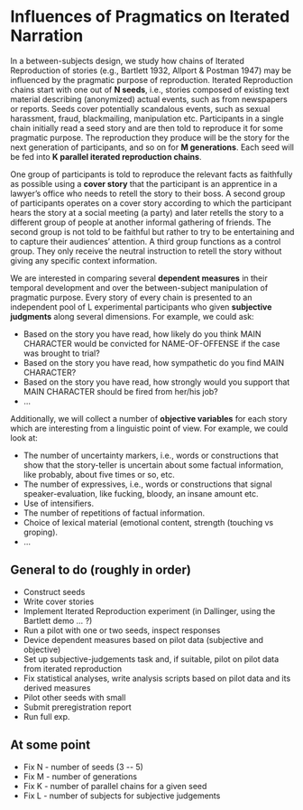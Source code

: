 # Influences of Pragmatics on Iterated Narration

In a between-subjects design, we study how chains of Iterated Reproduction of stories (e.g., Bartlett 1932, Allport & Postman 1947) may be influenced by the pragmatic purpose of reproduction. Iterated Reproduction chains start with one out of __N seeds__, i.e., stories composed of existing text material describing (anonymized) actual events, such as from newspapers or reports. Seeds cover potentially scandalous events, such as sexual harassment, fraud, blackmailing, manipulation etc. Participants in a single chain initially read a seed story and are then told to reproduce it for some pragmatic purpose. The reproduction they produce will be the story for the next generation of participants, and so on for __M generations__. Each seed will be fed into __K parallel iterated reproduction chains__.

One group of participants is told to reproduce the relevant facts as faithfully as possible using a __cover story__ that the participant is an apprentice in a lawyer’s office who needs to retell the story to their boss. A second group of participants operates on a cover story according to which the participant hears the story at a social meeting (a party) and later retells the story to a different group of people at another informal gathering of friends. The second group is not told to be faithful but rather to try to be entertaining and to capture their audiences’ attention. A third group functions as a control group. They only receive the neutral instruction to retell the story without giving any specific context information.

We are interested in comparing several __dependent measures__ in their temporal development and over the between-subject manipulation of pragmatic purpose. Every story of every chain is presented to an independent pool of L experimental participants who given __subjective judgments__ along several dimensions. For example, we could ask:

- Based on the story you have read, how likely do you think MAIN CHARACTER would be convicted for NAME-OF-OFFENSE if the case was brought to trial?
- Based on the story you have read, how sympathetic do you find MAIN CHARACTER?
- Based on the story you have read, how strongly would you support that MAIN CHARACTER should be fired from her/his job?
- ...

Additionally, we will collect a number of __objective variables__ for each story which are interesting from a linguistic point of view. For example, we could look at:

- The number of uncertainty markers, i.e., words or constructions that show that the story-teller is uncertain about some factual information, like probably, about five times or so, etc.
- The number of expressives, i.e., words or constructions that signal speaker-evaluation, like fucking, bloody, an insane amount etc.
- Use of intensifiers.
- The number of repetitions of factual information.
- Choice of lexical material (emotional content, strength (touching vs groping).
- …

## General to do (roughly in order)

- Construct seeds
- Write cover stories
- Implement Iterated Reproduction experiment (in Dallinger, using the Bartlett demo … ?)
- Run a pilot with one or two seeds, inspect responses
- Device dependent measures based on pilot data (subjective and objective)
- Set up subjective-judgements task and, if suitable, pilot on pilot data from iterated reproduction
- Fix statistical analyses, write analysis scripts based on pilot data and its derived measures
- Pilot other seeds with small 
- Submit preregistration report
- Run full exp.

## At some point

- Fix N - number of seeds (3 -- 5)
- Fix M - number of generations
- Fix K - number of parallel chains for a given seed
- Fix L - number of subjects for subjective judgements